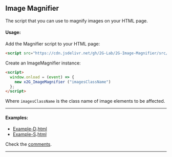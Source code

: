 ## Image Magnifier  

The script that you can use to magnify images on your HTML page.  


#### Usage:  

Add the Magnifier script to your HTML page:  

```html
<script src="https://cdn.jsdelivr.net/gh/2G-Lab/2G-Image-Magnifier/src/magnifier.js"></script>
```

Create an ImageMagnifier instance: 

```html
<script>
  window.onload = (event) => {
    new x2G_ImageMagnifier ("imagesClassName")
  };
</script>
```

Where `imagesClassName` is the class name of image elements to be affected.  

---

#### Examples:

- [Example-D](https://2G-Lab.github.io/2G-Image-Magnifier/examples/example.d.html)**.**[html](./examples/example.d.html)  
- [Example-S](https://2G-Lab.github.io/2G-Image-Magnifier/examples/example.s.html)**.**[html](./examples/example.s.html)  

Check the [comments](./examples/comments.md).  

---
